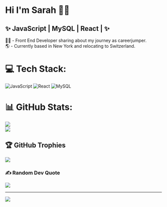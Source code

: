 # Hi I'm Sarah 🙋‍♀️

## ✨ JavaScript | MySQL | React | ✨

👩‍💻 - Front End Developer sharing about my journey as careerjumper.<br>
🌎 - Currently based in New York and relocating to Switzerland.<br>


# 💻 Tech Stack:
![JavaScript](https://img.shields.io/badge/javascript-%23323330.svg?style=for-the-badge&logo=javascript&logoColor=%23F7DF1E) ![React](https://img.shields.io/badge/react-%2320232a.svg?style=for-the-badge&logo=react&logoColor=%2361DAFB) ![MySQL](https://img.shields.io/badge/mysql-4479A1.svg?style=for-the-badge&logo=mysql&logoColor=white)

# 📊 GitHub Stats:
![](https://github-readme-stats.vercel.app/api?username=sarroc&theme=ambient_gradient&hide_border=false&include_all_commits=false&count_private=false)<br/>
![](https://github-readme-streak-stats.herokuapp.com/?user=sarroc&theme=ambient_gradient&hide_border=false)<br/>


## 🏆 GitHub Trophies
![](https://github-profile-trophy.vercel.app/?username=sarroc&theme=algolia&no-frame=false&no-bg=true&margin-w=4)

### ✍️ Random Dev Quote
![](https://quotes-github-readme.vercel.app/api?type=horizontal&theme=tokyonight)

---
[![](https://visitcount.itsvg.in/api?id=sarroc&icon=2&color=0)](https://visitcount.itsvg.in)

